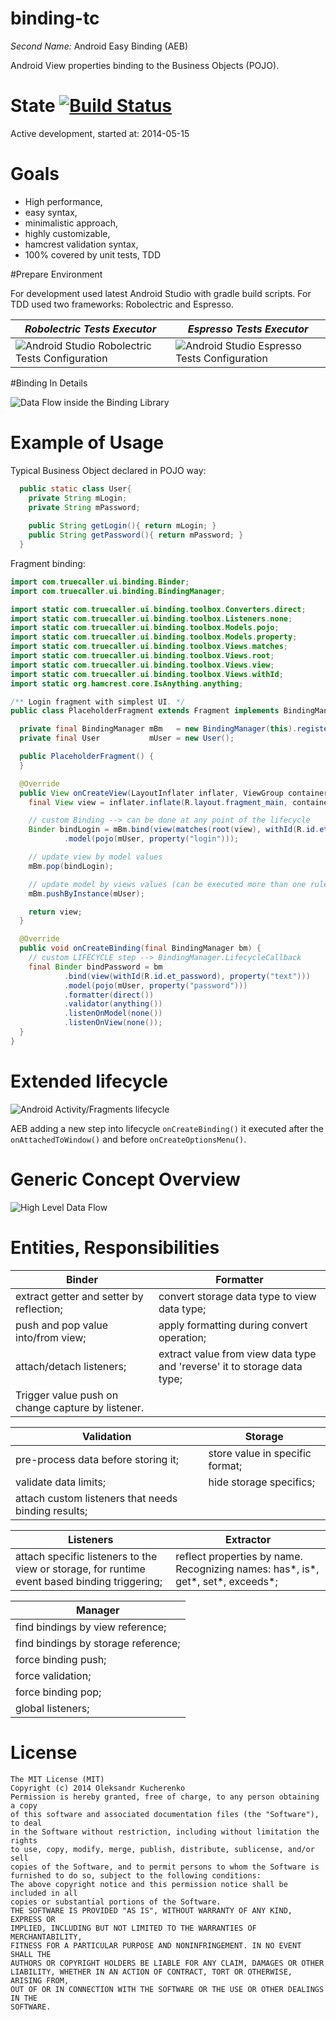 # binding-tc

*Second Name:* Android Easy Binding (AEB)

Android View properties binding to the Business Objects (POJO). 

# State [![Build Status](https://secure.travis-ci.org/OleksandrKucherenko/binding-tc.png?branch=master)](https://travis-ci.org/OleksandrKucherenko/binding-tc)

Active development, started at: 2014-05-15

# Goals
* High performance, 
* easy syntax, 
* minimalistic approach, 
* highly customizable,
* hamcrest validation syntax,
* 100% covered by unit tests, TDD

#Prepare Environment

For development used latest Android Studio with gradle build scripts. For TDD used two frameworks: Robolectric and Espresso.

| *Robolectric Tests Executor* | *Espresso Tests Executor* |
|------------------------------|---------------------------|
| ![Android Studio Robolectric Tests Configuration](_documentation/images/android-studio-configuration-robolectric-tests.png) | ![Android Studio Espresso Tests Configuration](_documentation/images/android-studio-configuration-espresso-tests.png) |

#Binding In Details

![Data Flow inside the Binding Library](_documentation/images/binding-architecture-flow.png)

# Example of Usage
Typical Business Object declared in POJO way:

```java
  public static class User{
    private String mLogin;
    private String mPassword;
  
    public String getLogin(){ return mLogin; }
    public String getPassword(){ return mPassword; }
  }
```
Fragment binding:

```java
import com.truecaller.ui.binding.Binder;
import com.truecaller.ui.binding.BindingManager;

import static com.truecaller.ui.binding.toolbox.Converters.direct;
import static com.truecaller.ui.binding.toolbox.Listeners.none;
import static com.truecaller.ui.binding.toolbox.Models.pojo;
import static com.truecaller.ui.binding.toolbox.Models.property;
import static com.truecaller.ui.binding.toolbox.Views.matches;
import static com.truecaller.ui.binding.toolbox.Views.root;
import static com.truecaller.ui.binding.toolbox.Views.view;
import static com.truecaller.ui.binding.toolbox.Views.withId;
import static org.hamcrest.core.IsAnything.anything;

/** Login fragment with simplest UI. */
public class PlaceholderFragment extends Fragment implements BindingManager.LifecycleCallback {

  private final BindingManager mBm   = new BindingManager(this).register(this);
  private final User           mUser = new User();

  public PlaceholderFragment() {
  }

  @Override
  public View onCreateView(LayoutInflater inflater, ViewGroup container, Bundle savedInstanceState) {
    final View view = inflater.inflate(R.layout.fragment_main, container, false);

    // custom Binding --> can be done at any point of the lifecycle
    Binder bindLogin = mBm.bind(view(matches(root(view), withId(R.id.et_login)), property("text")))
            .model(pojo(mUser, property("login")));

    // update view by model values
    mBm.pop(bindLogin);

    // update model by views values (can be executed more than one rule!)
    mBm.pushByInstance(mUser);

    return view;
  }

  @Override
  public void onCreateBinding(final BindingManager bm) {
    // custom LIFECYCLE step --> BindingManager.LifecycleCallback 
    final Binder bindPassword = bm
            .bind(view(withId(R.id.et_password), property("text")))
            .model(pojo(mUser, property("password")))
            .formatter(direct())
            .validator(anything())
            .listenOnModel(none())
            .listenOnView(none());
  }
}
``` 

# Extended lifecycle

![Android Activity/Fragments lifecycle](https://raw.githubusercontent.com/xxv/android-lifecycle/master/complete_android_fragment_lifecycle.png)

AEB adding a new step into lifecycle ```onCreateBinding()``` it executed after the ```onAttachedToWindow()``` and before ```onCreateOptionsMenu()```.
 
# Generic Concept Overview

![High Level Data Flow](_documentation/images/binding-overview-data-flow.png)

# Entities, Responsibilities

| Binder | Formatter |
|--------|-----------|
| extract getter and setter by reflection; | convert storage data type to view data type; |
| push and pop value into/from view; | apply formatting during convert operation; |
| attach/detach listeners; | extract value from view data type and \'reverse\' it to storage data type; |
| Trigger value push on change capture by listener. | |

| Validation | Storage |
|------------|---------|
| pre-process data before storing it; | store value in specific format; |
| validate data limits; | hide storage specifics; |
| attach custom listeners that needs binding results; |

| Listeners | Extractor |
|-----------|-----------|
| attach specific listeners to the view or storage, for runtime event based binding triggering; | reflect properties by name. Recognizing names: has\*, is\*, get\*, set\*, exceeds\*; |

| Manager |
|---------|
| find bindings by view reference; |
| find bindings by storage reference;  |
| force binding push; |
| force validation; |
| force binding pop; |
| global listeners; |

# License

    The MIT License (MIT)
    Copyright (c) 2014 Oleksandr Kucherenko
    Permission is hereby granted, free of charge, to any person obtaining a copy
    of this software and associated documentation files (the "Software"), to deal
    in the Software without restriction, including without limitation the rights
    to use, copy, modify, merge, publish, distribute, sublicense, and/or sell
    copies of the Software, and to permit persons to whom the Software is
    furnished to do so, subject to the following conditions:
    The above copyright notice and this permission notice shall be included in all
    copies or substantial portions of the Software.
    THE SOFTWARE IS PROVIDED "AS IS", WITHOUT WARRANTY OF ANY KIND, EXPRESS OR
    IMPLIED, INCLUDING BUT NOT LIMITED TO THE WARRANTIES OF MERCHANTABILITY,
    FITNESS FOR A PARTICULAR PURPOSE AND NONINFRINGEMENT. IN NO EVENT SHALL THE
    AUTHORS OR COPYRIGHT HOLDERS BE LIABLE FOR ANY CLAIM, DAMAGES OR OTHER
    LIABILITY, WHETHER IN AN ACTION OF CONTRACT, TORT OR OTHERWISE, ARISING FROM,
    OUT OF OR IN CONNECTION WITH THE SOFTWARE OR THE USE OR OTHER DEALINGS IN THE
    SOFTWARE.
